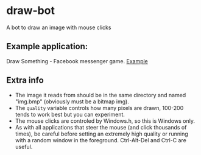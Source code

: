 # draw-bot
A bot to draw an image with mouse clicks

## Example application:
Draw Something - Facebook messenger game. [Example](https://youtu.be/1GLR66jbtCM)

## Extra info
- The image it reads from should be in the same directory and named "img.bmp" (obviously must be a bitmap img).
- The `quality` variable controls how many pixels are drawn, 100-200 tends to work best but you can experiment.
- The mouse clicks are controled by Windows.h, so this is Windows only.
- As with all applications that steer the mouse (and click thousands of times), be careful before setting an extremely high quality or running with a random window in the foreground. Ctrl-Alt-Del and Ctrl-C are useful.